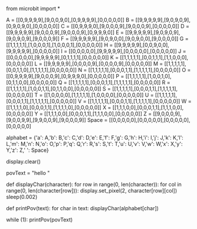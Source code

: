 from microbit import *

A = [[0,9,9,9,9],[9,0,0,9,0],[0,9,9,9,9],[0,0,0,0,0]]
B = [[9,9,9,9,9],[9,0,9,0,9],[0,9,0,9,0],[0,0,0,0,0]]
C = [[0,9,9,9,0],[9,0,0,0,9],[9,0,0,0,9],[0,0,0,0,0]]
D = [[9,9,9,9,9],[9,0,0,0,9],[9,0,0,0,9],[0,9,9,9,0]]
E = [[9,9,9,9,9],[9,0,9,0,9],[9,0,9,0,9],[9,0,0,0,9]]
F = [[9,9,9,9,9],[9,0,9,0,0],[9,0,9,0,0],[9,0,0,0,0]]
G = [[1,1,1,1,1],[1,0,0,0,1],[1,0,0,0,1],[0,0,0,0,0]]
H = [[9,9,9,9,9],[0,0,9,0,0],[9,9,9,9,9],[0,0,0,0,0]]
I = [[0,0,0,0,0],[9,9,9,9,9],[0,0,0,0,0],[0,0,0,0,0]]
J = [[0,0,0,0,0],[9,9,9,9,9],[0,1,1,1,1],[0,0,0,0,0]]
K = [[1,1,1,1,1],[0,0,1,1,1],[1,1,0,0,0],[0,0,0,0,0]]
L = [[9,9,9,9,9],[0,0,0,0,9],[0,0,0,0,9],[0,0,0,0,0]]
M = [[1,1,1,1,1],[0,0,1,1,0],[1,1,1,1,1],[0,0,0,0,0]]
N = [[1,1,1,1,1],[0,0,0,1,1],[1,1,1,1,1],[0,0,0,0,0]]
O = [[0,9,9,9,9],[9,0,0,0,9],[0,9,9,9,0],[0,0,0,0,0]]
P = [[1,1,1,1,1],[1,0,0,1,0],[0,1,1,0,0],[0,0,0,0,0]]
Q = [[1,1,1,1,1],[0,0,0,1,1],[1,1,1,1,1],[0,0,0,0,0]]
R = [[1,1,1,1,1],[1,0,0,1,1],[0,1,1,0,0],[0,0,0,0,0]]
S = [[1,1,1,1,1],[0,0,0,1,1],[1,1,1,1,1],[0,0,0,0,0]]
T = [[1,0,0,0,0],[1,1,1,1,1],[1,0,0,0,0],[0,0,0,0,0]]
U = [[1,1,1,1,1],[0,0,0,1,1],[1,1,1,1,1],[0,0,0,0,0]]
V = [[1,1,1,1,1],[0,0,0,1,1],[1,1,1,1,1],[0,0,0,0,0]]
W = [[1,1,1,1,0],[0,0,0,1,1],[1,1,1,1,0],[0,0,0,0,0]]
X = [[1,1,1,0,0],[0,0,0,1,1],[1,1,1,0,0],[0,0,0,0,0]]
Y = [[1,1,1,0,0],[0,0,0,1,1],[1,1,1,0,0],[0,0,0,0,0]]
Z = [[9,0,0,0,9],[9,0,0,9,9],[9,9,0,0,9],[9,0,0,0,9]]
Space = [[0,0,0,0,0],[0,0,0,0,0],[0,0,0,0,0],[0,0,0,0,0]

alphabet = {'a': A,'b': B,'c': C,'d': D,'e': E,'f': F,'g': G,'h': H,'i': I,'j': J,'k': K,'l': L,'m': M,'n': N,'o': O,'p': P,'q': Q,'r': R,'s': S,'t': T,'u': U,'v': V,'w': W,'x': X,'y': Y,'z': Z,' ': Space}

display.clear()

povText = "hello "

def displayChar(character):
	for row in range(0, len(character)):
		for col in range(0, len(character[row])):
      display.set_pixel(2, character[row][col])
		sleep(0.002)

def printPov(text):
	for char in text:
		displayChar(alphabet[char])

while (1):
	printPov(povText)

